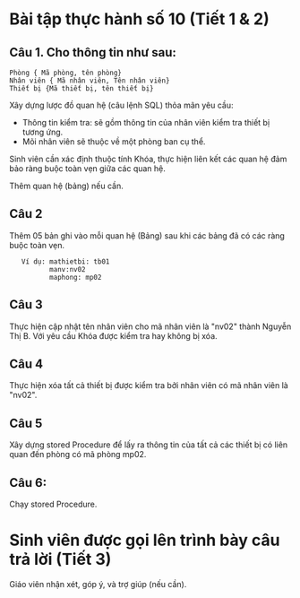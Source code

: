 # Bài tập thực hành số 10 (Tiết 1 & 2)

## Câu 1. Cho thông tin như sau:

```
Phòng { Mã phòng, tên phòng}
Nhân viên { Mã nhân viên, Tên nhân viên}
Thiết bị {Mã thiết bị, tên thiết bị}
```

Xây dựng lược đồ quan hệ (câu lệnh SQL) thỏa mãn yêu cầu:

+  Thông tin kiểm tra: sẽ gồm thông tin của nhân viên kiểm tra thiết bị tương ứng.
+  Mõi nhân viên sẽ thuộc về một phòng ban cụ thể. 

Sinh viên cần xác định thuộc tính Khóa, thực hiện liên kết các quan hệ đảm bảo ràng buộc toàn vẹn giữa các quan hệ.

Thêm quan hệ (bảng) nếu cần. 

## Câu 2 
Thêm 05 bản ghi vào mỗi quan hệ (Bảng) sau khi các bảng đã có các ràng buộc toàn vẹn.
   
```
   Ví dụ: mathietbi: tb01
          manv:nv02
          maphong: mp02
 ```

## Câu 3 
Thực hiện cập nhật tên nhân viên cho mã nhân viên là "nv02" thành Nguyễn Thị B.
  Với yêu cầu Khóa được kiểm tra hay không bị xóa.
## Câu 4 
Thực hiện xóa tất cả thiết bị được kiểm tra bởi nhân viên có mã nhân viên là "nv02".
## Câu 5 
Xây dựng stored Procedure để lấy ra thông tin của tất cả các thiết bị có liên quan đến phòng có mã phòng mp02.
## Câu 6:
Chạy stored Procedure.
   
# Sinh viên được gọi lên trình bày câu trả lời (Tiết 3)

Giáo viên nhận xét, góp ý, và trợ giúp (nếu cần).
